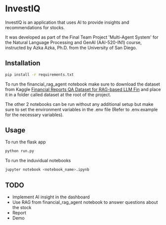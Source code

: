 # InvestIQ

InvestIQ is an application that uses AI to provide insights and recommendations for stocks.

It was developed as part of the Final Team Project 'Multi-Agent System' for the Natural Language Processing and GenAI (AAI-520-IN1) course, instructed by Azka Azka, Ph.D. from the University of San Diego.

## Installation

```bash
pip install -r requirements.txt
```

To run the financial_rag_agent notebook make sure to download the dataset from Kaggle [Financial Reports QA Dataset for RAG-based LLM Fin](https://www.kaggle.com/datasets/ahmedsta/data-retreiver) and place it in a folder called dataset at the root of the project.

The other 2 notebooks can be run without any additional setup but make sure to set the environment variables in the .env file (Refer to .env.example for the necessary variables).

## Usage
To run the flask app

```bash
python run.py
```
To run the induvidual notebooks

```bash
jupyter notebook <notebook_name>.ipynb
```

## TODO
- Implement AI insight in the dashboard
- Use RAG from financial_rag_agent notebook to answer questions about the stock
- Report
- Demo